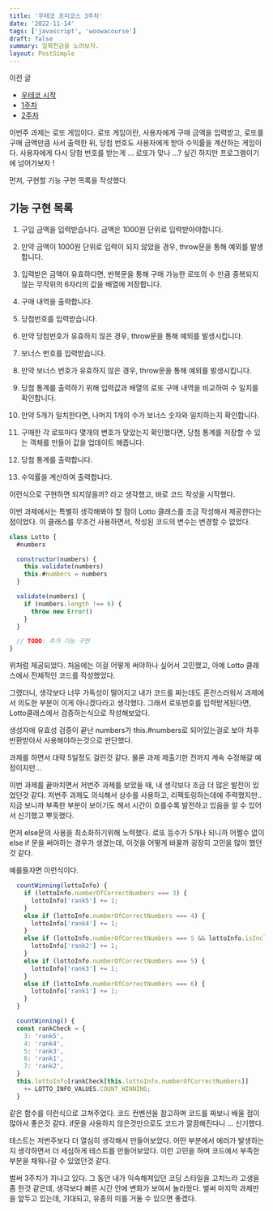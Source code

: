 ```yaml
---
title: '우테코 프리코스 3주차'
date: '2022-11-14'
tags: ['javascript', 'woowacourse']
draft: false
summary: 일확천금을 노려보자.
layout: PostSimple
---
```


이전 글

- [우테코 시작](https://chanwoong1.github.io/blog/woowacourse/precourse_main)
- [1주차](https://chanwoong1.github.io/blog/woowacourse/precourse_week1)
- [2주차](https://chanwoong1.github.io/blog/woowacourse/precourse_week2)

이번주 과제는 로또 게임이다. 로또 게임이란, 사용자에게 구매 금액을 입력받고, 로또를 구매 금액만큼 사서 출력한 뒤, 당첨 번호도 사용자에게 받아 수익률을 계산하는 게임이다. 사용자에게 다시 당첨 번호를 받는게 ... 로또가 맞나 ...? 싶긴 하지만 프로그램이기에 넘어가보자 !

먼저, 구현할 기능 구현 목록을 작성했다.

## 기능 구현 목록

1. 구입 금액을 입력받습니다. 금액은 1000원 단위로 입력받아야합니다.

2. 만약 금액이 1000원 단위로 입력이 되지 않았을 경우, throw문을 통해 예외를 발생합니다.

3. 입력받은 금액이 유효하다면, 반복문을 통해 구매 가능한 로또의 수 만큼 중복되지 않는 무작위의 6자리의 값을 배열에 저장합니다.

4. 구매 내역을 출력합니다.

5. 당첨번호를 입력받습니다.

6. 만약 당첨번호가 유효하지 않은 경우, throw문을 통해 예외를 발생시킵니다.

7. 보너스 번호를 입력받습니다.

8. 만약 보너스 번호가 유효하지 않은 경우, throw문을 통해 예외를 발생시킵니다.

9. 당첨 통계를 출력하기 위해 입력값과 배열의 로또 구매 내역을 비교하여 수 일치를 확인합니다.

10. 만약 5개가 일치한다면, 나머지 1개의 수가 보너스 숫자와 일치하는지 확인합니다.

11. 구매한 각 로또마다 몇개의 변호가 맞았는지 확인했다면, 당첨 통계를 저장할 수 있는 객체를 만들어 값을 업데이트 해줍니다.

12. 당첨 통계를 출력합니다.

13. 수익률을 계산하여 출력합니다.

이런식으로 구현하면 되지않을까? 라고 생각했고, 바로 코드 작성을 시작했다.

이번 과제에서는 특별히 생각해봐야 할 점이 Lotto 클래스를 조금 작성해서 제공한다는 점이었다. 이 클래스를 무조건 사용하면서, 작성된 코드의 변수는 변경할 수 없었다.

```javascript
class Lotto {
  #numbers

  constructor(numbers) {
    this.validate(numbers)
    this.#numbers = numbers
  }

  validate(numbers) {
    if (numbers.length !== 6) {
      throw new Error()
    }
  }

  // TODO: 추가 기능 구현
}
```

위처럼 제공되었다. 처음에는 이걸 어떻게 써야하나 싶어서 고민했고, 아예 Lotto 클래스에서 전체적인 코드를 작성했었다.

그랬더니, 생각보다 너무 가독성이 떨어지고 내가 코드를 짜는데도 혼란스러워서 과제에서 의도한 부분이 이게 아니겠다라고 생각했다. 그래서 로또번호를 입력받게된다면, Lotto클래스에서 검증하는식으로 작성해보았다.

생성자에 유효성 검증이 끝난 numbers가 this.#numbers로 되어있는걸로 보아 차후 반환받아서 사용해야하는것으로 판단했다.

과제를 하면서 대략 5일정도 걸린것 같다. 물론 과제 제출기한 전까지 계속 수정해갈 예정이지만...

이번 과제를 끝마치면서 저번주 과제를 보았을 때, 내 생각보다 조금 더 많은 발전이 있었던것 같다. 저번주 과제도 의식해서 상수를 사용하고, 리펙토링하는데에 주력했지만.. 지금 보니까 부족한 부분이 보이기도 해서 시간이 흐를수록 발전하고 있음을 알 수 있어서 신기했고 뿌듯했다.

먼저 else문의 사용을 최소화하기위해 노력했다. 로또 등수가 5개나 되니까 어쩔수 없이 else if 문을 써야하는 경우가 생겼는데, 이것을 어떻게 바꿀까 굉장히 고민을 많이 했던 것 같다.

예를들자면 이런식이다.

```js
  countWinning(lottoInfo) {
    if (lottoInfo.numberOfCorrectNumbers === 3) {
      lottoInfo['rank5'] += 1;
    }
    else if (lottoInfo.numberOfCorrectNumbers === 4) {
      lottoInfo['rank4'] += 1;
    }
    else if (lottoInfo.numberOfCorrectNumbers === 5 && lottoInfo.isIncludeBonusNumber === true) {
      lottoInfo['rank2'] += 1;
    }
    else if (lottoInfo.numberOfCorrectNumbers === 5) {
      lottoInfo['rank3'] += 1;
    }
    else if (lottoInfo.numberOfCorrectNumbers === 6) {
      lottoInfo['rank1'] += 1;
    }
  }

  countWinning() {
  const rankCheck = {
    3: 'rank5',
    4: 'rank4',
    5: 'rank3',
    6: 'rank1',
    7: 'rank2',
  }
  this.lottoInfo[rankCheck[this.lottoInfo.numberOfCorrectNumbers]]
    += LOTTO_INFO_VALUES.COUNT_WINNING;
  }
```

같은 함수를 이런식으로 고쳐주었다. 코드 컨벤션을 참고하며 코드를 짜보니 배울 점이 많아서 좋은것 같다. if문을 사용하지 않은것만으로도 코드가 깔끔해진다니 ... 신기했다.

테스트는 저번주보다 더 열심히 생각해서 만들어보았다. 어떤 부분에서 에러가 발생하는지 생각하면서 더 세심하게 테스트를 만들어보았다. 이런 고민을 하며 코드에서 부족한 부분을 채워나갈 수 있었던것 같다.

벌써 3주차가 지나고 있다. 그 동안 내가 익숙해져있던 코딩 스타일을 고치느라 고생을 좀 한것 같은데, 생각보다 빠른 시간 안에 변화가 보여서 놀라웠다. 벌써 마지막 과제만을 앞두고 있는데, 기대되고, 유종의 미를 거둘 수 있으면 좋겠다.
